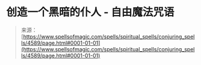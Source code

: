 <!--yml

category: 未分类

date: 2024-06-12 18:38:23

-->

# 创造一个黑暗的仆人 - 自由魔法咒语

> 来源：[https://www.spellsofmagic.com/spells/spiritual_spells/conjuring_spells/4589/page.html#0001-01-01](https://www.spellsofmagic.com/spells/spiritual_spells/conjuring_spells/4589/page.html#0001-01-01)
